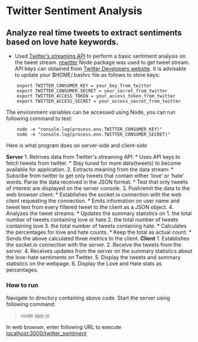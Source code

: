 # Twitter Sentiment Analysis

## Analyze real time tweets to extract sentiments based on love hate keywords.

* Used [Twitter’s streaming API](https://dev.twitter.com/streaming/public) to perform a basic sentiment analysis on the tweet stream. [ntwitter](https://www.npmjs.com/package/ntwitter) Node package was used to get tweet stream. API keys can obtained from [Twitter Developers website](http://apps.twitter.com). It is advisable to update your $HOME/.bashrc file as follows to store keys:
```
	export TWITTER_CONSUMER_KEY = your_key_from_twitter
	export TWITTER_CONSUMER_SECRET = your_secret_from_twitter
	export TWITTER_ACCESS_TOKEN = your_access_token_from_twitter
	export TWITTER_ACCESS_SECRET = your_access_secret_from_twitter
```

The environment variables can be accessed using Node, you can run following command to test: 

```
	node -e "console.log(process.env.TWITTER_CONSUMER_KEY)"
	node -e "console.log(process.env.TWITTER_CONSUMER_SECRET)"
```

Here is what program does on server-side and client-side

**Server**
	1. Retrives data from Twitter's streaming API:
		* Uses API keys to fetch tweets from twitter.
		* Stay tuned for more data(tweets) to become available for application.
	2. Extracts meaning from the data stream:
		* Subsribe from twitter to get only tweets that contain either ‘love’ or ‘hate’ words. Parse the data received in the JSON format.
		* Test that only tweets of interest are displayed on the server console.
	3. Push/emit the data to the web browser client:
		* Establishes the socket.io connection with the web client requesting the connection.
		* Emits information on user name and tweet text from every filtered tweet to the client as a JSON object.
	4. Analyzes the tweet streams:
		* Updates the summary statistics on
			1. the total number of tweets containing love or hate
			2. the total number of tweets containing love
			3. the total number of tweets containing hate.
		* Calculates the percentages for love and hate counts.
		* Keep the total as actual count.
		* Sends the above calculated three metrics to the client.
**Client**
	1. Establishes the socket.io connection with the server.
	2. Receive the tweets from the server.
	4. Receives updates from the server on the summary statistics about the love-hate sentiments on Twitter.
	5. Display the tweets and summary statistics on the webpage.
	6. Display the Love and Hate stats as percentages.

### How to run
Navigate to directory containing above code. Start the server using following command:
>  node app.js

In web browser, enter following URL to execute [localhost:3000/twitter_sentiment](http://localhost:3000/twitter_sentiment)
